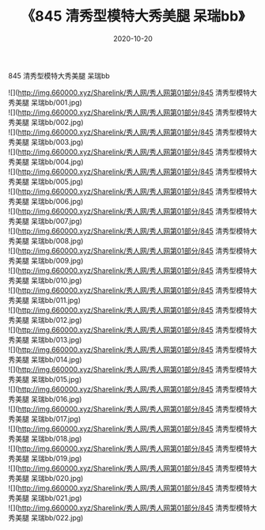 ﻿---
layout: post
title:  《845 清秀型模特大秀美腿 呆瑞bb》
date:   2020-10-20
img: http://img.660000.xyz/Sharelink/秀人网/秀人网第01部分/845 清秀型模特大秀美腿 呆瑞bb/000.jpg
categories: [美女, 清纯, 唯美]
---

845 清秀型模特大秀美腿 呆瑞bb

  ![](http://img.660000.xyz/Sharelink/秀人网/秀人网第01部分/845 清秀型模特大秀美腿 呆瑞bb/001.jpg) <br> ![](http://img.660000.xyz/Sharelink/秀人网/秀人网第01部分/845 清秀型模特大秀美腿 呆瑞bb/002.jpg) <br> ![](http://img.660000.xyz/Sharelink/秀人网/秀人网第01部分/845 清秀型模特大秀美腿 呆瑞bb/003.jpg) <br> ![](http://img.660000.xyz/Sharelink/秀人网/秀人网第01部分/845 清秀型模特大秀美腿 呆瑞bb/004.jpg) <br> ![](http://img.660000.xyz/Sharelink/秀人网/秀人网第01部分/845 清秀型模特大秀美腿 呆瑞bb/005.jpg) <br> ![](http://img.660000.xyz/Sharelink/秀人网/秀人网第01部分/845 清秀型模特大秀美腿 呆瑞bb/006.jpg) <br> ![](http://img.660000.xyz/Sharelink/秀人网/秀人网第01部分/845 清秀型模特大秀美腿 呆瑞bb/007.jpg) <br> ![](http://img.660000.xyz/Sharelink/秀人网/秀人网第01部分/845 清秀型模特大秀美腿 呆瑞bb/008.jpg) <br> ![](http://img.660000.xyz/Sharelink/秀人网/秀人网第01部分/845 清秀型模特大秀美腿 呆瑞bb/009.jpg) <br> ![](http://img.660000.xyz/Sharelink/秀人网/秀人网第01部分/845 清秀型模特大秀美腿 呆瑞bb/010.jpg) <br> ![](http://img.660000.xyz/Sharelink/秀人网/秀人网第01部分/845 清秀型模特大秀美腿 呆瑞bb/011.jpg) <br> ![](http://img.660000.xyz/Sharelink/秀人网/秀人网第01部分/845 清秀型模特大秀美腿 呆瑞bb/012.jpg) <br> ![](http://img.660000.xyz/Sharelink/秀人网/秀人网第01部分/845 清秀型模特大秀美腿 呆瑞bb/013.jpg) <br> ![](http://img.660000.xyz/Sharelink/秀人网/秀人网第01部分/845 清秀型模特大秀美腿 呆瑞bb/014.jpg) <br> ![](http://img.660000.xyz/Sharelink/秀人网/秀人网第01部分/845 清秀型模特大秀美腿 呆瑞bb/015.jpg) <br> ![](http://img.660000.xyz/Sharelink/秀人网/秀人网第01部分/845 清秀型模特大秀美腿 呆瑞bb/016.jpg) <br> ![](http://img.660000.xyz/Sharelink/秀人网/秀人网第01部分/845 清秀型模特大秀美腿 呆瑞bb/017.jpg) <br> ![](http://img.660000.xyz/Sharelink/秀人网/秀人网第01部分/845 清秀型模特大秀美腿 呆瑞bb/018.jpg) <br> ![](http://img.660000.xyz/Sharelink/秀人网/秀人网第01部分/845 清秀型模特大秀美腿 呆瑞bb/019.jpg) <br> ![](http://img.660000.xyz/Sharelink/秀人网/秀人网第01部分/845 清秀型模特大秀美腿 呆瑞bb/020.jpg) <br> ![](http://img.660000.xyz/Sharelink/秀人网/秀人网第01部分/845 清秀型模特大秀美腿 呆瑞bb/021.jpg) <br> ![](http://img.660000.xyz/Sharelink/秀人网/秀人网第01部分/845 清秀型模特大秀美腿 呆瑞bb/022.jpg) <br>